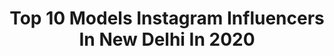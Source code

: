 ---
title: Top 10 Models Instagram Influencers In New Delhi In 2020
description: >-
  Find top models Instagram influencers in New Delhi in 2020. Most popular hashtags: #ootd #model #stayhome #throwback.
platform: Instagram
profiles:
  - username: "ashwaryabhutani"
    fullname: >-
      Aishwarya Bhutani
    location: "India"
    followers: 4294
    engagement: 1103
    commentsToLikes: 0.035168
    id: ck0uaq701cvhl0i19ov2abkwy
    verified: false
    hashtags: "#weddingbells, #5daysoffashion, #womensday, #springseason"
  - username: "ria.swamy"
    fullname: >-
      Ria Swamy
    location: "India"
    followers: 20507
    engagement: 1800
    commentsToLikes: 0.013228
    id: ck0vw5qmhs87m0i19mdnq3tn5
    verified: false
    hashtags: "#yourfavouritesback, #staysafe, #giveawaycontest, #swimwear"
  - username: "iemrizwan_official"
    fullname: >-
      Rizwan Khan
    location: "India"
    followers: 2533
    engagement: 2166
    commentsToLikes: 0.031376
    id: ckapbgodtzsa60i782cfui7qm
    verified: false
    hashtags: "#selfies, #pro"
  - username: "jiah_bhardwaj"
    fullname: >-
      Deoyani Bhardwaj (Jiah)
    location: "India"
    followers: 24839
    engagement: 943
    commentsToLikes: 0.025757
    id: ck14imgrzg4cy0i19qy7ln4o8
    verified: false
    hashtags: "#twinning, #floraldresses, #happywomensday, #nature"
  - username: "theclassiqueaffair_"
    fullname: >-
      Nitin Gupta | Lifestyle Blog
    location: "India"
    followers: 13419
    engagement: 830
    commentsToLikes: 0.057108
    id: ckaova9eg3phc0i78ujgtpu1v
    verified: false
    hashtags: "#menswearblog, #indianethnicwear, #instagrammotivation, #positivevibes"
  - username: "sheoran_ani"
    fullname: >-
      Anita Sheoran
    location: "India"
    followers: 8242
    engagement: 1218
    commentsToLikes: 0.167926
    id: ck134t2i8y27n0i19bylzcuf5
    verified: false
    hashtags: "#madeinindia, #leisure, #selfportrait, #shotononeplus"
  - username: "the_ankita_gupta_"
    fullname: >-
      Ankita Gupta
    location: "India"
    followers: 10467
    engagement: 1209
    commentsToLikes: 0.098333
    id: ckaov5oul361p0i78o45c14hk
    verified: false
    hashtags: "#saynotocolorism, #bodyshame, #creativemakeup, #glitch"
  - username: "kiara.fulara"
    fullname: >-
      Kiara 👰🏻
    location: "India"
    followers: 55089
    engagement: 2641
    commentsToLikes: 0.008278
    id: ck8werlb1ei8t0j789nw8tukn
    verified: false
    hashtags: "#makeuptutorials, #mountains, #greenery, #happyholi"
  - username: "_nikhilsharma__"
    fullname: >-
      N I K H I L
    location: "India"
    followers: 13371
    engagement: 1328
    commentsToLikes: 0.028773
    id: ck9wp305l7l0t0j783xjn34fr
    verified: false
    hashtags: "#ootd, #smile, #pageants, #makeup"
  - username: "sugandhrastogiofficial"
    fullname: >-
      Sugandh Rastogi
    location: "India"
    followers: 140214
    engagement: 439
    commentsToLikes: 0.039500
    id: ck139vsklnd5f0i190a9fjl3w
    verified: false
    hashtags: "#photooftheday, #office, #women, #neckpiece"
---